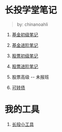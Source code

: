 # 长投学堂笔记

> by: chinanoahli

1. [基金初级笔记](./ichangtou/fund/primary)

2. [基金进阶笔记](./ichangtou/fund/middle-level)

3. [股票初级笔记](./ichangtou/stock/primary)

4. [股票进阶笔记](./ichangtou/stock/middle-level)

5. 股票高级 -- 未报班

6. [可转债](./ichangtou/bond/convertible_bond/convertible_bond.md)

# 我的工具

1. [长投小工具](https://coding.net/u/chinanoahli/p/investment_tools/git)
